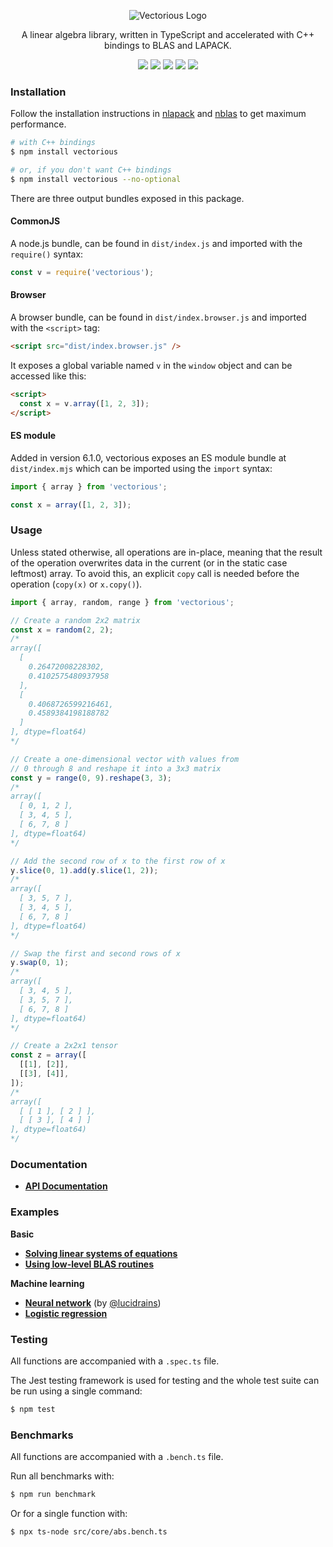 <p align="center">
  <img src="https://github.com/mateogianolio/vectorious/raw/master/logo.gif" alt="Vectorious Logo" />
</p>

<p align="center">
  A linear algebra library, written in TypeScript and accelerated with C++ bindings to BLAS and LAPACK.
</p>

<p align="center">
  <img src="https://img.shields.io/npm/v/vectorious.svg" /> <img src="https://img.shields.io/npm/dm/vectorious" /> <img src="https://img.shields.io/github/actions/workflow/status/mateogianolio/vectorious/release.yml?branch=master" /> <img src="https://img.shields.io/codeclimate/maintainability/mateogianolio/vectorious" /> <img src="https://img.shields.io/codeclimate/coverage/mateogianolio/vectorious" />
</p>

### Installation

Follow the installation instructions in [nlapack](https://github.com/nperf/nlapack) and [nblas](https://github.com/nperf/nblas) to get maximum performance.

```bash
# with C++ bindings
$ npm install vectorious

# or, if you don't want C++ bindings
$ npm install vectorious --no-optional
```

There are three output bundles exposed in this package.

#### CommonJS

A node.js bundle, can be found in `dist/index.js` and imported with the `require()` syntax:

```typescript
const v = require('vectorious');
```

#### Browser

A browser bundle, can be found in `dist/index.browser.js` and imported with the `<script>` tag:

```html
<script src="dist/index.browser.js" />
```

It exposes a global variable named `v` in the `window` object and can be accessed like this:

```html
<script>
  const x = v.array([1, 2, 3]);
</script>
```

#### ES module

Added in version 6.1.0, vectorious exposes an ES module bundle at `dist/index.mjs` which can be imported using the `import` syntax:

```typescript
import { array } from 'vectorious';

const x = array([1, 2, 3]);
```

### Usage

Unless stated otherwise, all operations are in-place, meaning that the result of the operation overwrites data in the current (or in the static case leftmost) array. To avoid this, an explicit `copy` call is needed before the operation (`copy(x)` or `x.copy()`).

```javascript
import { array, random, range } from 'vectorious';

// Create a random 2x2 matrix
const x = random(2, 2);
/*
array([
  [
    0.26472008228302,
    0.4102575480937958
  ],
  [
    0.4068726599216461,
    0.4589384198188782
  ]
], dtype=float64)
*/

// Create a one-dimensional vector with values from
// 0 through 8 and reshape it into a 3x3 matrix
const y = range(0, 9).reshape(3, 3);
/*
array([
  [ 0, 1, 2 ],
  [ 3, 4, 5 ],
  [ 6, 7, 8 ]
], dtype=float64)
*/

// Add the second row of x to the first row of x
y.slice(0, 1).add(y.slice(1, 2));
/*
array([
  [ 3, 5, 7 ],
  [ 3, 4, 5 ],
  [ 6, 7, 8 ]
], dtype=float64)
*/

// Swap the first and second rows of x
y.swap(0, 1);
/*
array([
  [ 3, 4, 5 ],
  [ 3, 5, 7 ],
  [ 6, 7, 8 ]
], dtype=float64)
*/

// Create a 2x2x1 tensor
const z = array([
  [[1], [2]],
  [[3], [4]],
]);
/*
array([
  [ [ 1 ], [ 2 ] ],
  [ [ 3 ], [ 4 ] ]
], dtype=float64)
*/
```

### Documentation

- [**API Documentation**](https://docs.vectorious.org/vectorious/6.1.0/)

### Examples

**Basic**

- [**Solving linear systems of equations**](https://github.com/mateogianolio/vectorious/tree/master/examples/solve.ts)
- [**Using low-level BLAS routines**](https://github.com/mateogianolio/vectorious/tree/master/examples/blas.ts)

**Machine learning**

- [**Neural network**](https://github.com/mateogianolio/vectorious/tree/master/examples/neural-network.ts) (by [@lucidrains](https://github.com/lucidrains))
- [**Logistic regression**](https://github.com/mateogianolio/vectorious/tree/master/examples/logistic-regression.ts)

### Testing

All functions are accompanied with a `.spec.ts` file.

The Jest testing framework is used for testing and the whole test suite can be run using a single command:

```sh
$ npm test
```

### Benchmarks

All functions are accompanied with a `.bench.ts` file.

Run all benchmarks with:

```bash
$ npm run benchmark
```

Or for a single function with:

```
$ npx ts-node src/core/abs.bench.ts
```
